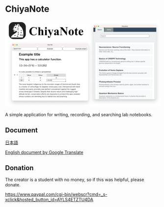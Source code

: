 # ChiyaNote

![Image main](image/image.png)

A simple application for writing, recording, and searching lab notebooks.

## Document

[日本語](https://strelkas-organization.gitbook.io/chiyanote_jp/)

[English document by Google Translate](https://strelkas--organization-gitbook-io.translate.goog/chiyanote_jp/?_x_tr_sl=auto&_x_tr_tl=en&_x_tr_hl=ja&_x_tr_pto=wapp)

## Donation

The creator is a student with no money, so if this was helpful, please donate.


https://www.paypal.com/cgi-bin/webscr?cmd=_s-xclick&hosted_button_id=AYLS4ETZTU4DA
